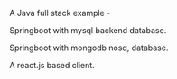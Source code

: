 A Java full stack example -

Springboot with mysql backend database.

Springboot with mongodb nosq, database.

A react.js based client.
